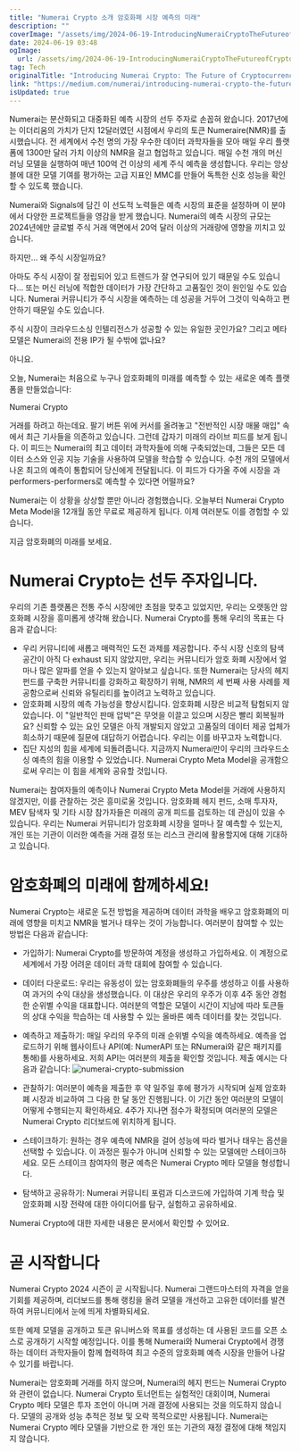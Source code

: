 ```yaml
---
title: "Numerai Crypto 소개 암호화폐 시장 예측의 미래"
description: ""
coverImage: "/assets/img/2024-06-19-IntroducingNumeraiCryptoTheFutureofCryptocurrencyMarketPrediction_0.png"
date: 2024-06-19 03:48
ogImage: 
  url: /assets/img/2024-06-19-IntroducingNumeraiCryptoTheFutureofCryptocurrencyMarketPrediction_0.png
tag: Tech
originalTitle: "Introducing Numerai Crypto: The Future of Cryptocurrency Market Prediction"
link: "https://medium.com/numerai/introducing-numerai-crypto-the-future-of-cryptocurrency-market-prediction-1ed23356e913"
isUpdated: true
---
```






Numerai는 분산화되고 대중화된 예측 시장의 선두 주자로 손꼽혀 왔습니다. 2017년에는 이더리움의 가치가 단지 12달러였던 시점에서 우리의 토큰 Numeraire(NMR)를 출시했습니다. 전 세계에서 수천 명의 가장 우수한 데이터 과학자들을 모아 매일 우리 플랫폼에 1300만 달러 가치 이상의 NMR을 걸고 협업하고 있습니다. 매일 수천 개의 머신 러닝 모델을 실행하여 매년 100억 건 이상의 세계 주식 예측을 생성합니다. 우리는 앙상블에 대한 모델 기여를 평가하는 고급 지표인 MMC를 만들어 독특한 신호 성능을 확인할 수 있도록 했습니다.

Numerai와 Signals에 담긴 이 선도적 노력들은 예측 시장의 표준을 설정하며 이 분야에서 다양한 프로젝트들을 영감을 받게 했습니다. Numerai의 예측 시장의 규모는 2024년에만 글로벌 주식 거래 액면에서 20억 달러 이상의 거래량에 영향을 끼치고 있습니다.

하지만... 왜 주식 시장일까요?

아마도 주식 시장이 잘 정립되어 있고 트렌드가 잘 연구되어 있기 때문일 수도 있습니다... 또는 머신 러닝에 적합한 데이터가 가장 간단하고 고품질인 것이 원인일 수도 있습니다. Numerai 커뮤니티가 주식 시장을 예측하는 데 성공을 거두어 그것이 익숙하고 편안하기 때문일 수도 있습니다.

<div class="content-ad"></div>

주식 시장이 크라우드소싱 인텔리전스가 성공할 수 있는 유일한 곳인가요? 그리고 메타 모델은 Numerai의 전용 IP가 될 수밖에 없나요?

아니요.

오늘, Numerai는 처음으로 누구나 암호화폐의 미래를 예측할 수 있는 새로운 예측 플랫폼을 만들었습니다:

Numerai Crypto

<div class="content-ad"></div>

거래를 하려고 하는데요. 팔기 버튼 위에 커서를 올려놓고 "전반적인 시장 매물 매입" 속에서 최근 기사들을 의존하고 있습니다. 그런데 갑자기 미래의 라이브 피드를 보게 됩니다. 이 피드는 Numerai의 최고 데이터 과학자들에 의해 구축되었는데, 그들은 모든 데이터 소스와 인공 지능 기술을 사용하여 모델을 학습할 수 있습니다. 수천 개의 모델에서 나온 최고의 예측이 통합되어 당신에게 전달됩니다. 이 피드가 다가올 주에 시장을 과performers-performers로 예측할 수 있다면 어떨까요?

Numerai는 이 상황을 상상할 뿐만 아니라 경험했습니다. 오늘부터 Numerai Crypto Meta Model을 12개월 동안 무료로 제공하게 됩니다. 이제 여러분도 이를 경험할 수 있습니다.

지금 암호화폐의 미래를 보세요.

# Numerai Crypto는 선두 주자입니다.

<div class="content-ad"></div>

우리의 기존 플랫폼은 전통 주식 시장에만 초점을 맞추고 있었지만, 우리는 오랫동안 암호화폐 시장을 흥미롭게 생각해 왔습니다. Numerai Crypto를 통해 우리의 목표는 다음과 같습니다:

- 우리 커뮤니티에 새롭고 매력적인 도전 과제를 제공합니다. 주식 시장 신호의 탐색 공간이 아직 다 exhaust 되지 않았지만, 우리는 커뮤니티가 암호 화폐 시장에서 얼마나 많은 알파를 얻을 수 있는지 알아보고 싶습니다. 또한 Numerai는 당사의 헤지 펀드를 구축한 커뮤니티를 강화하고 확장하기 위해, NMR의 세 번째 사용 사례를 제공함으로써 신뢰와 유틸리티를 높이려고 노력하고 있습니다.
- 암호화폐 시장의 예측 가능성을 향상시킵니다. 암호화폐 시장은 비교적 탐험되지 않았습니다. 이 "일반적인 판매 압박"은 무엇을 이끌고 있으며 시장은 빨리 회복될까요? 신뢰할 수 있는 요인 모델은 아직 개발되지 않았고 고품질의 데이터 제공 업체가 희소하기 때문에 질문에 대답하기 어렵습니다. 우리는 이를 바꾸고자 노력합니다.
- 집단 지성의 힘을 세계에 되돌려줍니다. 지금까지 Numerai만이 우리의 크라우드소싱 예측의 힘을 이용할 수 있었습니다. Numerai Crypto Meta Model을 공개함으로써 우리는 이 힘을 세계와 공유할 것입니다.

Numerai는 참여자들의 예측이나 Numerai Crypto Meta Model을 거래에 사용하지 않겠지만, 이를 관찰하는 것은 흥미로울 것입니다. 암호화폐 헤지 펀드, 소매 투자자, MEV 탐색자 및 기타 시장 참가자들은 미래의 공개 피드를 검토하는 데 관심이 있을 수 있습니다. 우리는 Numerai 커뮤니티가 암호화폐 시장을 얼마나 잘 예측할 수 있는지, 개인 또는 기관이 이러한 예측을 거래 결정 또는 리스크 관리에 활용할지에 대해 기대하고 있습니다.

# 암호화폐의 미래에 함께하세요!

<div class="content-ad"></div>

Numerai Crypto는 새로운 도전 방법을 제공하며 데이터 과학을 배우고 암호화폐의 미래에 영향을 미치고 NMR을 벌거나 태우는 것이 가능합니다. 여러분이 참여할 수 있는 방법은 다음과 같습니다:

- 가입하기: Numerai Crypto를 방문하여 계정을 생성하고 가입하세요. 이 계정으로 세계에서 가장 어려운 데이터 과학 대회에 참여할 수 있습니다.
- 데이터 다운로드: 우리는 유동성이 있는 암호화폐들의 우주를 생성하고 이를 사용하여 과거의 수익 대상을 생성했습니다. 이 대상은 우리의 우주가 이후 4주 동안 경험한 순위별 수익을 대표합니다. 여러분의 역할은 모델이 시간이 지남에 따라 토큰들의 상대 수익을 학습하는 데 사용할 수 있는 올바른 예측 데이터를 찾는 것입니다.
- 예측하고 제출하기: 매일 우리의 우주의 미래 순위별 수익을 예측하세요. 예측을 업로드하기 위해 웹사이트나 API(예: NumerAPI 또는 RNumerai와 같은 패키지를 통해)를 사용하세요. 저희 API는 여러분의 제출을 확인할 것입니다. 제출 예시는 다음과 같습니다:
![numerai-crypto-submission](/assets/img/2024-06-19-IntroducingNumeraiCryptoTheFutureofCryptocurrencyMarketPrediction_0.png)

- 관찰하기: 여러분이 예측을 제출한 후 약 일주일 후에 평가가 시작되며 실제 암호화폐 시장과 비교하여 그 다음 한 달 동안 진행됩니다. 이 기간 동안 여러분의 모델이 어떻게 수행되는지 확인하세요. 4주가 지나면 점수가 확정되며 여러분의 모델은 Numerai Crypto 리더보드에 위치하게 됩니다.
- 스테이크하기: 원하는 경우 예측에 NMR을 걸어 성능에 따라 벌거나 태우는 옵션을 선택할 수 있습니다. 이 과정은 필수가 아니며 신뢰할 수 있는 모델에만 스테이크하세요. 모든 스테이크 참여자의 평균 예측은 Numerai Crypto 메타 모델을 형성합니다.
- 탐색하고 공유하기: Numerai 커뮤니티 포럼과 디스코드에 가입하여 기계 학습 및 암호화폐 시장 전략에 대한 아이디어를 탐구, 실험하고 공유하세요.

<div class="content-ad"></div>

Numerai Crypto에 대한 자세한 내용은 문서에서 확인할 수 있어요.

# 곧 시작합니다

Numerai Crypto 2024 시즌이 곧 시작됩니다. Numerai 그랜드마스터의 자격을 얻을 기회를 제공하며, 리더보드를 통해 랭킹을 올려 모델을 개선하고 고유한 데이터를 발견하여 커뮤니티에서 눈에 띄게 차별화되세요.

또한 예제 모델을 공개하고 토큰 유니버스와 목표를 생성하는 데 사용된 코드를 오픈 소스로 공개하기 시작할 예정입니다. 이를 통해 Numerai와 Numerai Crypto에서 경쟁하는 데이터 과학자들이 함께 협력하여 최고 수준의 암호화폐 예측 시장을 만들어 나갈 수 있기를 바랍니다.

<div class="content-ad"></div>

Numerai는 암호화폐 거래를 하지 않으며, Numerai의 헤지 펀드는 Numerai Crypto와 관련이 없습니다. Numerai Crypto 토너먼트는 실험적인 대회이며, Numerai Crypto 메타 모델은 투자 조언이 아니며 거래 결정에 사용되는 것을 의도하지 않습니다. 모델의 공개와 성능 추적은 정보 및 오락 목적으로만 사용됩니다. Numerai는 Numerai Crypto 메타 모델을 기반으로 한 개인 또는 기관의 재정 결정에 대해 책임지지 않습니다.